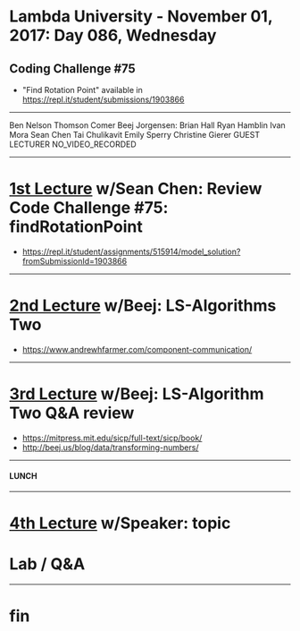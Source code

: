 # Lambda University - November 01, 2017: Day 086, Wednesday
## Coding Challenge #75
- "Find Rotation Point" available in https://repl.it/student/submissions/1903866
***
Ben Nelson
Thomson Comer
Beej Jorgensen: Brian Hall
Ryan Hamblin
Ivan Mora
Sean Chen
Tai Chulikavit
Emily Sperry
Christine Gierer
GUEST LECTURER
NO_VIDEO_RECORDED
***
# [1st Lecture](https://youtu.be/HCa69879ZGo) w/Sean Chen: Review Code Challenge #75: findRotationPoint
- https://repl.it/student/assignments/515914/model_solution?fromSubmissionId=1903866

***
# [2nd Lecture](VIDEO_RECORDED_NOT_POSTED) w/Beej: LS-Algorithms Two
- https://www.andrewhfarmer.com/component-communication/

***
# [3rd Lecture](VIDEO_RECORDED_NOT_POSTED) w/Beej: LS-Algorithm Two Q&A review
- https://mitpress.mit.edu/sicp/full-text/sicp/book/
- http://beej.us/blog/data/transforming-numbers/

***
#### LUNCH
***
# [4th Lecture](VIDEO_RECORDED_NOT_POSTED) w/Speaker: topic
# Lab / Q&A
***
# fin
